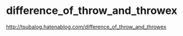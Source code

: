 difference_of_throw_and_throwex
===============================

http://tsubalog.hatenablog.com/difference_of_throw_and_throwex

